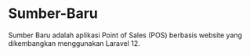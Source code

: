 # Sumber-Baru
Sumber Baru adalah aplikasi Point of Sales (POS) berbasis website yang dikembangkan menggunakan Laravel 12. 
